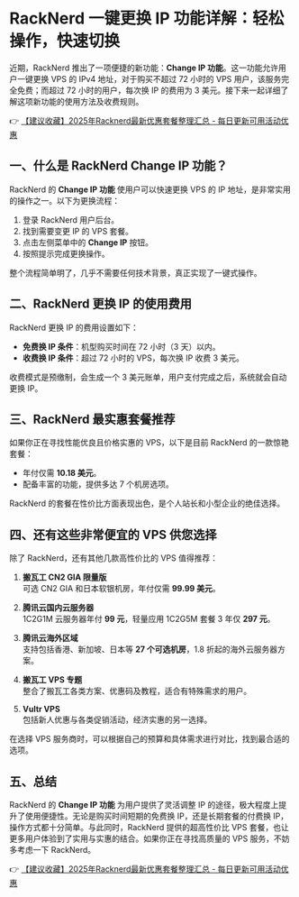 # RackNerd 一键更换 IP 功能详解：轻松操作，快速切换

近期，RackNerd 推出了一项便捷的新功能：**Change IP 功能**。这一功能允许用户一键更换 VPS 的 IPv4 地址，对于购买不超过 72 小时的 VPS 用户，该服务完全免费；而超过 72 小时的用户，每次换 IP 的费用为 3 美元。接下来一起详细了解这项新功能的使用方法及收费规则。

👉 [【建议收藏】2025年Racknerd最新优惠套餐整理汇总 - 每日更新可用活动优惠](https://bit.ly/Rack_Nerd)

## 一、什么是 RackNerd Change IP 功能？

RackNerd 的 **Change IP 功能** 使用户可以快速更换 VPS 的 IP 地址，是非常实用的操作之一。以下为更换流程：

1. 登录 RackNerd 用户后台。
2. 找到需要变更 IP 的 VPS 套餐。
3. 点击左侧菜单中的 **Change IP** 按钮。
4. 按照提示完成更换操作。

整个流程简单明了，几乎不需要任何技术背景，真正实现了一键式操作。

## 二、RackNerd 更换 IP 的使用费用

RackNerd 更换 IP 的费用设置如下：

- **免费换 IP 条件**：机型购买时间在 72 小时（3 天）以内。
- **收费换 IP 条件**：超过 72 小时的 VPS，每次换 IP 收费 3 美元。

收费模式是预缴制，会生成一个 3 美元账单，用户支付完成之后，系统就会自动更换 IP。

## 三、RackNerd 最实惠套餐推荐

如果你正在寻找性能优良且价格实惠的 VPS，以下是目前 RackNerd 的一款惊艳套餐：

- 年付仅需 **10.18 美元**。
- 配备丰富的功能，提供多达 7 个机房选项。

RackNerd 的套餐在性价比方面表现出色，是个人站长和小型企业的绝佳选择。

## 四、还有这些非常便宜的 VPS 供您选择

除了 RackNerd，还有其他几款高性价比的 VPS 值得推荐：

1. **搬瓦工 CN2 GIA 限量版**  
   可选 CN2 GIA 和日本软银机房，年付仅需 **99.99 美元**。

2. **腾讯云国内云服务器**  
   1C2G1M 云服务器年付 **99 元**，轻量应用 1C2G5M 套餐 3 年仅 **297 元**。

3. **腾讯云海外区域**  
   支持包括香港、新加坡、日本等 **27 个可选机房**，1.8 折起的海外云服务器方案。

4. **搬瓦工 VPS 专题**  
   整合了搬瓦工各类方案、优惠码及教程，适合有特殊需求的用户。

5. **Vultr VPS**  
   包括新人优惠与各类促销活动，经济实惠的另一选择。

在选择 VPS 服务商时，可以根据自己的预算和具体需求进行对比，找到最合适的选项。

## 五、总结

RackNerd 的 **Change IP 功能** 为用户提供了灵活调整 IP 的途径，极大程度上提升了使用便捷性。无论是购买时间短期的免费换 IP，还是长期套餐的付费换 IP，操作方式都十分简单。与此同时，RackNerd 提供的超高性价比 VPS 套餐，也让更多用户体验到了实用与实惠的结合。如果你正在寻找高质量的 VPS 服务，不妨多考虑一下 RackNerd。

👉 [【建议收藏】2025年Racknerd最新优惠套餐整理汇总 - 每日更新可用活动优惠](https://bit.ly/Rack_Nerd)